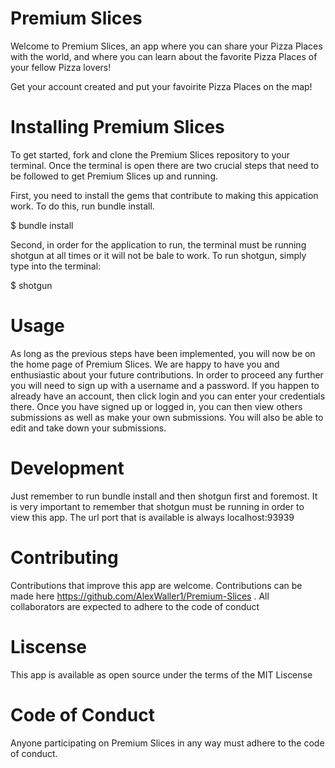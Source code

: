# Premium Slices

Welcome to Premium Slices, an app where you can share your Pizza Places with the world, and where you can learn about the favorite Pizza Places of your fellow Pizza lovers!

Get your account created and put your favoirite Pizza Places on the map!

# Installing Premium Slices

To get started, fork and clone the Premium Slices repository to your terminal. Once the terminal is open there are two crucial steps that need to be followed to get Premium Slices up and running.

First, you need to install the gems that contribute to making this appication work. To do this, run bundle install.

$ bundle install

Second, in order for the application to run, the terminal must be running shotgun at all times or it will not be bale to work. To run shotgun, simply type into the terminal:

$ shotgun

# Usage

As long as the previous steps have been implemented, you will now be on the home page of Premium Slices. We are happy to have you and enthusiastic about your future contributions. In order to proceed any further you will need to sign up with a username and a password. If you happen to already have an account, then click login and you can enter your credentials there. Once you have signed up or logged in, you can then view others submissions as well as make your own submissions. You will also be able to edit and take down your submissions.


# Development

Just remember to run bundle install and then shotgun first and foremost. It is very important to remember that shotgun must be running in order to view this app. The url port that is available is always localhost:93939 


# Contributing

Contributions that improve this app are welcome. Contributions can be made here https://github.com/AlexWaller1/Premium-Slices . All collaborators are expected to adhere to the code of conduct

# Liscense

This app is available as open source under the terms of the MIT Liscense


# Code of Conduct

Anyone participating on Premium Slices in any way must adhere to the code of conduct.







